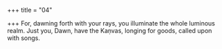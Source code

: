 +++
title = "04"

+++
For, dawning forth with your rays, you illuminate the whole
luminous realm.
Just you, Dawn, have the Kaṇvas, longing for goods, called upon
with songs.